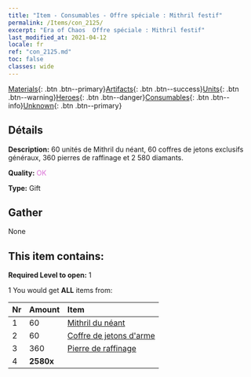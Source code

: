 ```yaml
---
title: "Item - Consumables - Offre spéciale : Mithril festif"
permalink: /Items/con_2125/
excerpt: "Era of Chaos  Offre spéciale : Mithril festif"
last_modified_at: 2021-04-12
locale: fr
ref: "con_2125.md"
toc: false
classes: wide
---
```

 [Materials](/fr/Items/){: .btn .btn--primary}[Artifacts](/fr/Items/Artifacts/){: .btn .btn--success}[Units](/fr/Items/Units/){: .btn .btn--warning}[Heroes](/fr/Items/Heroes/){: .btn .btn--danger}[Consumables](/fr/Items/Consumables/){: .btn .btn--info}[Unknown](/fr/Items/Unknown/){: .btn .btn--primary}

## Détails
 **Description:** 60 unités de Mithril du néant, 60 coffres de jetons exclusifs généraux, 360 pierres de raffinage et 2 580 diamants.

 **Quality:** <span style="color: #DA70D6">OK</span>

 **Type:** Gift

## Gather

  None

## This item contains:

 **Required Level to open:** 1

 1 You would get **ALL** items  from:

  | Nr | Amount |     Item    |
  |:---|:-------|:------------|
  | 1 | 60 | [Mithril du néant](/fr/Items/con_817/) | 
  | 2 | 60 | [Coffre de jetons d'arme](/fr/Items/con_1367/) | 
  | 3 | 360 | [Pierre de raffinage](/fr/Items/con_814/) | 
  | 4 |  **2580x** | <i class="fas fa-gem"/> |  | 
